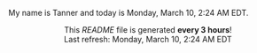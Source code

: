My name is Tanner and today is Monday, March 10, 2:24 AM EDT.

<p align="center">This <i>README</i> file is generated <b>every 3 hours</b>!</br>Last refresh: Monday, March 10, 2:24 AM EDT<br /></p>
